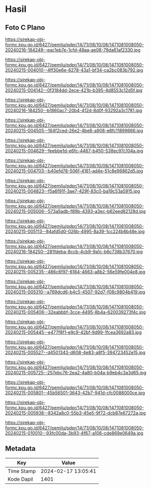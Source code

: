 # Hasil

## Foto C Plano

https://sirekap-obj-formc.kpu.go.id/6427/pemilu/pdpr/14/71/08/10/08/1471081008050-20240216-184249--eac1eb7e-1cfd-48aa-ae08-79da61af2330.jpg

https://sirekap-obj-formc.kpu.go.id/6427/pemilu/pdpr/14/71/08/10/08/1471081008050-20240215-004010--4ff30e6e-6278-43a1-bf34-ca2bc083b792.jpg

https://sirekap-obj-formc.kpu.go.id/6427/pemilu/pdpr/14/71/08/10/08/1471081008050-20240215-004142--0f3184dd-2ece-421b-b395-4d8553c12d5f.jpg

https://sirekap-obj-formc.kpu.go.id/6427/pemilu/pdpr/14/71/08/10/08/1471081008050-20240216-184250--b1860ac7-20b4-412d-8d0f-93292a3c1781.jpg

https://sirekap-obj-formc.kpu.go.id/6427/pemilu/pdpr/14/71/08/10/08/1471081008050-20240215-004505--164f2ced-26e2-4be8-a908-e8fc11899666.jpg

https://sirekap-obj-formc.kpu.go.id/6427/pemilu/pdpr/14/71/08/10/08/1471081008050-20240215-004629--feebbe1d-e6fc-4467-b450-538ec97c104a.jpg

https://sirekap-obj-formc.kpu.go.id/6427/pemilu/pdpr/14/71/08/10/08/1471081008050-20240215-004703--b40efd78-506f-4161-ad4e-51c8e96862d5.jpg

https://sirekap-obj-formc.kpu.go.id/6427/pemilu/pdpr/14/71/08/10/08/1471081008050-20240215-004823--f5a6f91f-3ae7-429f-83c0-ba19c53a5915.jpg

https://sirekap-obj-formc.kpu.go.id/6427/pemilu/pdpr/14/71/08/10/08/1471081008050-20240215-005006--573a5adb-f89b-4393-a3ec-b62eed82128d.jpg

https://sirekap-obj-formc.kpu.go.id/6427/pemilu/pdpr/14/71/08/10/08/1471081008050-20240215-005113--84afd5d0-026b-4995-8a39-1cc224b6b48e.jpg

https://sirekap-obj-formc.kpu.go.id/6427/pemilu/pdpr/14/71/08/10/08/1471081008050-20240216-184250--281fdeba-8ccb-4cb9-9a1c-b6c738b37670.jpg

https://sirekap-obj-formc.kpu.go.id/6427/pemilu/pdpr/14/71/08/10/08/1471081008050-20240215-005235--486c6f97-6184-4663-a8b2-56e59fe004e8.jpg

https://sirekap-obj-formc.kpu.go.id/6427/pemilu/pdpr/14/71/08/10/08/1471081008050-20240215-005310--a769dcd6-b4c5-4507-92d7-f08c9804b419.jpg

https://sirekap-obj-formc.kpu.go.id/6427/pemilu/pdpr/14/71/08/10/08/1471081008050-20240215-005406--32eabbbf-3cce-4495-8b4a-620039273f4c.jpg

https://sirekap-obj-formc.kpu.go.id/6427/pemilu/pdpr/14/71/08/10/08/1471081008050-20240215-005445--e477f8f1-e9c9-42bf-9d99-1fcea3692a83.jpg

https://sirekap-obj-formc.kpu.go.id/6427/pemilu/pdpr/14/71/08/10/08/1471081008050-20240215-005527--d4501343-d608-4e83-a8f5-394723452e15.jpg

https://sirekap-obj-formc.kpu.go.id/6427/pemilu/pdpr/14/71/08/10/08/1471081008050-20240215-005725--257ebc76-2ea2-4a80-b04a-b9eb4c3a3d65.jpg

https://sirekap-obj-formc.kpu.go.id/6427/pemilu/pdpr/14/71/08/10/08/1471081008050-20240215-005801--45b56501-3643-42b7-941d-cfc0088000ce.jpg

https://sirekap-obj-formc.kpu.go.id/6427/pemilu/pdpr/14/71/08/10/08/1471081008050-20240215-005938--8342a8c0-55b3-45e5-9f72-dcb87e67272a.jpg

https://sirekap-obj-formc.kpu.go.id/6427/pemilu/pdpr/14/71/08/10/08/1471081008050-20240215-010010--93fc00da-3b93-4f67-a106-cde869e0649a.jpg


## Metadata

| Key        | Value               |
| ---------- | ------------------- |
| Time Stamp | 2024-02-17 13:05:41 |
| Kode Dapil | 1401                |



